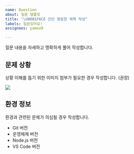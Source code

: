 ```yaml
---
name: Question
about: 질문 템플릿
title: "\U0001F6CE️ 간단 명료한 제목 작성"
labels: 질문있어요!
assignees: yamoo9

---
```


질문 내용을 자세하고 명확하게 풀어 작성합니다.

## 문제 상황

상황 이해를 돕기 위한 이미지 첨부가 필요한 경우 작성합니다. (권장)

![](https://via.placeholder.com/760x240/dedede/020202.png?text=SCREENSHOT)

## 환경 정보

환경과 관련된 문제가 의심될 경우 작성합니다.

- Git 버전
- 운영체제 버전
- Node.js 버전
- VS Code 버전
